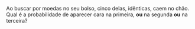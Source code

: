 Ao buscar por moedas no seu bolso, cinco delas, idênticas, caem no chão. Qual é a probabilidade de aparecer cara na primeira, **ou** na segunda **ou** na terceira?
